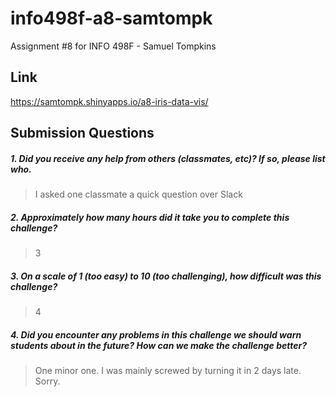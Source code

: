 # info498f-a8-samtompk
Assignment #8 for INFO 498F - Samuel Tompkins

## Link
https://samtompk.shinyapps.io/a8-iris-data-vis/

## Submission Questions

##### 1. Did you receive any help from others (classmates, etc)? If so, please list who.

> I asked one classmate a quick question over Slack

##### 2. Approximately how many hours did it take you to complete this challenge?

> 3

##### 3. On a scale of 1 (too easy) to 10 (too challenging), how difficult was this challenge?

> 4

##### 4. Did you encounter any problems in this challenge we should warn students about in the future? How can we make the challenge better?

> One minor one. I was mainly screwed by turning it in 2 days late. Sorry. 